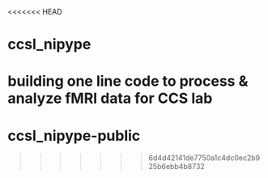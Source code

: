 <<<<<<< HEAD
# ccsl_nipype
building one line code to process &amp; analyze fMRI data for CCS lab
=======
# ccsl_nipype-public
>>>>>>> 6d4d42141de7750a1c4dc0ec2b925b6ebb4b8732
